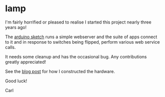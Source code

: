 # lamp

I'm fairly horrified or pleased to realise I started this project nearly three years ago!

The [arduino sketch](https://github.com/carlos4242/lamp/blob/master/sketch_feb1st2015/sketch_feb1st2015.ino) runs a simple webserver and the suite of apps connect to it and in response to
switches being flipped, perform various web service calls.

It needs some cleanup and has the occasional bug.  Any contributions greatly appreciated!

See the [blog post](https://petosoft.wordpress.com/2015/05/03/homebrew-lights-in-my-flat-controlled-by-arduino-and-apple-watch/) for how I constructed the hardware.

Good luck!

Carl
